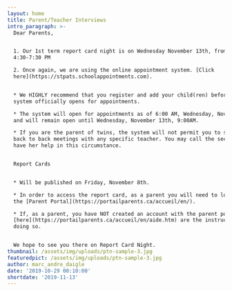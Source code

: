 ```yaml
---
layout: home
title: Parent/Teacher Interviews
intro_paragraph: >-
  Dear Parents,


  1. Our 1st term report card night is on Wednesday November 13th, from
  4:30-7:30 PM

  2. Once again, we are using the online appointment system. [Click
  here](https://stpats.schoolappointments.com).  


  * We HIGHLY recommend that you register and add your child(ren) before the
  system officially opens for appointments.

  * The system will open for appointments as of 6:00 AM, Wednesday, November 6th
  and will remain open until Wednesday, November 13th, 9:00AM.

  * If you are the parent of twins, the system will not permit you to schedule
  back to back meetings with any specific teacher. You may call the secretary to
  have her help in this circumstance.


  Report Cards


  * Will be published on Friday, November 8th.

  * In order to access the report card, as a parent you will need to log in to
  the [Parent Portal](https://portailparents.ca/accueil/en/).

  * If, as a parent, you have NOT created an account with the parent portal
  [here](https://portailparents.ca/accueil/en/aide.htm) are the instructions for
  doing so.


  We hope to see you there on Report Card Night.
thumbnail: /assets/img/uploads/ptn-sample-3.jpg
featuredpict: /assets/img/uploads/ptn-sample-3.jpg
author: marc_andre_daigle
date: '2019-10-29 00:10:00'
shortdate: '2019-11-13'
---
```



